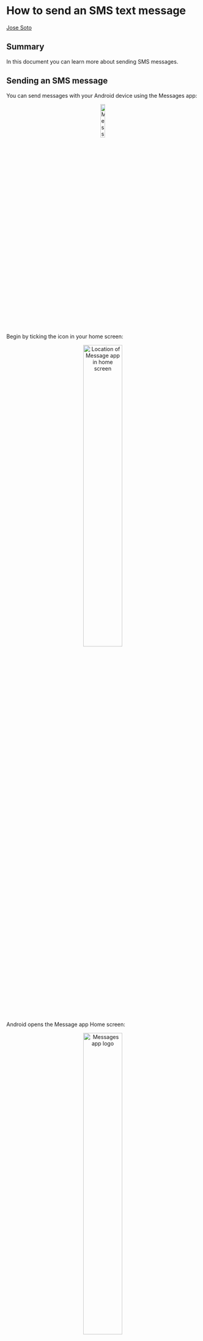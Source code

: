 # How to send an SMS text message
[Jose Soto](kalgan_5@hotmail.com)

## Summary

In this document you can learn more about sending SMS messages.

## Sending an SMS message

You can send messages with your Android device using the Messages app:

<center><img src="https://github.com/kalgan5/Superna/blob/1af48ef58d26fab3fe5efb2bf3b5534b90665119/Sample/Messages%20app%20logo.png" align="center" width="15%" alt="Messages app logo"></center>

Begin by ticking the icon in your home screen:

<center><img src="https://github.com/kalgan5/Superna/blob/main/Sample/Message%20app%20--%20Home%20screen-1.jpg" align="center" width="45%" alt="Location of Message app in home screen"></center>

Android opens the Message app Home screen:

<center><img src="https://github.com/kalgan5/Superna/blob/main/Sample/Message%20app%20--%20Home%20screen-1.jpg" align="center" width="45%" alt="Messages app logo"></center>

Tick the **Start chat** button:

<center><img src="https://github.com/kalgan5/Superna/blob/d1cdf08a876788a8b183976d0dd5d2cf38231525/Sample/Message%20app%20--%20Home%20screen-1.jpg" align="center" width="45%" alt="Start chat button"></center>

Select the contact by ticking it on the list or by typing the name of the contact, its phone number, or email in the **To:** textbox:

<center><img src="https://github.com/kalgan5/Superna/blob/e78c23d62de5338d4b14d1078c7410b6a149e469/Sample/Message%20app%20--%20Typing%20name%20of%20contact.jpg" align="center" width="45%" alt="Type the name of the contact, phone number, or email in the textbox">
</center>

Type your message using the on-screen keyboard:

<center><img src="https://github.com/kalgan5/Superna/blob/4b4c2fc8d5fb182b38824d18c54c61128d92cebd/Sample/Message%20app%20--%20Writing%20the%20SMS%20text%20message-1.jpg" align="center" width="45%" alt="Type the message with the on-screen keyboard"></center>

You can also use your voice to produce a message:

<center><img src="https://github.com/kalgan5/Superna/blob/3455ae3f10a1e7d94a968548b60cc587275b96dc/Sample/Message%20app%20--%20Writing%20the%20SMS%20text%20message-2.jpg)" align="center" width="45%" alt="Use the Voice Recorder to produce the message])"></center>

Tick the **Enter** button to send the message:

<center><img src="https://github.com/kalgan5/Superna/blob/24773a1d4ec165e8a9ed8f4cf66dbc2d404bcd92/Sample/Message%20app%20--%20Sending%20the%20SMS%20text%20message-1.jpg" align="center" width="45%" alt="Tick the Enter button to send the message"></center>

# Related material

1. Send & receive text & voice messages in Google Messages: [https://support.google.com/messages/answer/6080324?hl=en](https://support.google.com/messages/answer/6080324?hl=en)

2. Send photos, videos, or voice in Google Messages: [https://support.google.com/messages/answer/6080324?hl=en](https://support.google.com/messages/answer/6080324?hl=en)

3. Fix problems sending, receiving, or connecting to Google Messages: [https://support.google.com/messages/answer/9077245?hl=en&ref_topic=7502602](https://support.google.com/messages/answer/9077245?hl=en&ref_topic=7502602)

# Contact

For any feedback, feel free to send an email to [Jose Soto](kalgan_5@hotmail.com).
